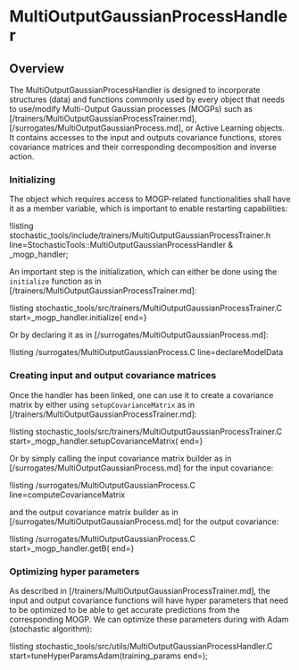 # MultiOutputGaussianProcessHandler

## Overview

The MultiOutputGaussianProcessHandler is designed to incorporate structures (data) and
functions commonly used by every object that needs to use/modify Multi-Output Gaussian processes (MOGPs) such as [/trainers/MultiOutputGaussianProcessTrainer.md], [/surrogates/MultiOutputGaussianProcess.md], or Active Learning objects. It contains accesses to the input and outputs covariance functions, stores covariance matrices and their corresponding decomposition and inverse action.

### Initializing

The object which requires access to MOGP-related functionalities shall
have it as a member variable, which is important to enable restarting capabilities:

!listing stochastic_tools/include/trainers/MultiOutputGaussianProcessTrainer.h line=StochasticTools::MultiOutputGaussianProcessHandler & _mogp_handler;

An important step is the initialization, which can either be done using the `initialize` function as in [/trainers/MultiOutputGaussianProcessTrainer.md]:

!listing stochastic_tools/src/trainers/MultiOutputGaussianProcessTrainer.C start=_mogp_handler.initialize(
                                  end=}

Or by declaring it as in [/surrogates/MultiOutputGaussianProcess.md]:

!listing /surrogates/MultiOutputGaussianProcess.C line=declareModelData

### Creating input and output covariance matrices

Once the handler has been linked, one can use it to create a covariance matrix by either using `setupCovarianceMatrix` as in [/trainers/MultiOutputGaussianProcessTrainer.md]:

!listing stochastic_tools/src/trainers/MultiOutputGaussianProcessTrainer.C start=_mogp_handler.setupCovarianceMatrix(
                                  end=}

Or by simply calling the input covariance matrix builder as in [/surrogates/MultiOutputGaussianProcess.md] for the input covariance:

!listing /surrogates/MultiOutputGaussianProcess.C line=computeCovarianceMatrix

and the output covariance matrix builder as in [/surrogates/MultiOutputGaussianProcess.md] for the output covariance:

!listing /surrogates/MultiOutputGaussianProcess.C start=_mogp_handler.getB(
                                  end=}

### Optimizing hyper parameters

As described in [/trainers/MultiOutputGaussianProcessTrainer.md], the input and output covariance functions will have hyper parameters that need to be optimized to be able to get accurate predictions from the corresponding MOGP. We can optimize these
parameters during with Adam (stochastic algorithm):

!listing stochastic_tools/src/utils/MultiOutputGaussianProcessHandler.C start=tuneHyperParamsAdam(training_params end=);
